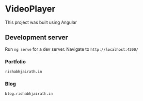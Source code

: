 # VideoPlayer

This project was built using Angular

## Development server

Run `ng serve` for a dev server. Navigate to `http://localhost:4200/`

### Portfolio

`rishabhjairath.in`

### Blog

`blog.rishabhjairath.in`
